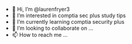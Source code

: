 - 👋 Hi, I’m @laurenfryer3
- 👀 I’m interested in comptia sec plus study tips
- 🌱 I’m currently learning comptia security plus 
- 💞️ I’m looking to collaborate on ...
- 📫 How to reach me ...

<!---
laurenfryer3/laurenfryer3 is a ✨ special ✨ repository because its `README.md` (this file) appears on your GitHub profile.
You can click the Preview link to take a look at your changes.
--->
